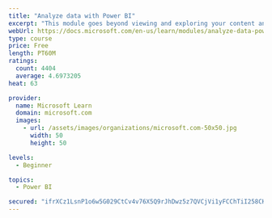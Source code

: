 ```yaml
---
title: "Analyze data with Power BI"
excerpt: "This module goes beyond viewing and exploring your content and explains how to interact with it by working with reports and dashboards to uncover and share new business insights."
webUrl: https://docs.microsoft.com/en-us/learn/modules/analyze-data-power-bi/
type: course
price: Free
length: PT60M
ratings:
  count: 4404
  average: 4.6973205
heat: 63

provider:
  name: Microsoft Learn
  domain: microsoft.com
  images:
    - url: /assets/images/organizations/microsoft.com-50x50.jpg
      width: 50
      height: 50

levels:
  - Beginner

topics:
  - Power BI

secured: "ifrXCz1LsnP1o6w5G029CtCv4v76X5Q9rJhDwz5z7QVCjVi1yFCChTiI258CKJlFIxAkJpEHES45VAVq1Sv9oA9NZvvhkIw1pYNm6Mu2SANU6Ow7kuVWT0LHY4/7IMafKxjXZWgBH6PQ90wvI/9rQhfx314dRuEWzz0NlrmR4TiASvnyZjDoSvnGXbVr3cUyVGHYAZS7Ct65xn4mpEX3zrbVZnXI4IY7+UQ/bwoxmGYcLoKtW+PeeYBRmBEyyZKLCC3p2cZHAV5osPlZ9Et7MwfJPOwInYaIoUOPSO9uzq2+kG8CW4dB3woq6/PmmF1vsylh428Iqdjm2V7c/AfsQinx9+9PlP7xQPrRMcVUBABlLxIiMHXlhUwjIfjc4eIdv7ek7/5xqbKE6naIRNWIUw==;Q8CBKJMnfGhP3vKEnvanfQ=="
---
```


